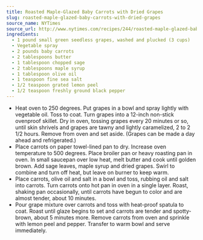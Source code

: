 ```yaml
---
title: Roasted Maple-Glazed Baby Carrots with Dried Grapes
slug: roasted-maple-glazed-baby-carrots-with-dried-grapes
source_name: NYTimes
source_url: http://www.nytimes.com/recipes/244/roasted-maple-glazed-baby-carrots-with-dried-grapes.html
ingredients:
  - 1 pound small green seedless grapes, washed and plucked (3 cups)
  - Vegetable spray
  - 2 pounds baby carrots
  - 2 tablespoons butter
  - 1 tablespoon chopped sage
  - 2 tablespoons maple syrup
  - 1 tablespoon olive oil
  - 1 teaspoon fine sea salt
  - 1/2 teaspoon grated lemon peel
  - 1/2 teaspoon freshly ground black pepper
---
```


* Heat oven to 250 degrees. Put grapes in a bowl and spray lightly with vegetable oil. Toss to coat. Turn grapes into a 12-inch non-stick ovenproof skillet. Dry in oven, tossing grapes every 20 minutes or so, until skin shrivels and grapes are tawny and lightly caramelized, 2 to 2 1/2 hours. Remove from oven and set aside. (Grapes can be made a day ahead and refrigerated.)
* Place carrots on paper towel-lined pan to dry. Increase oven temperature to 500 degrees. Place broiler pan or heavy roasting pan in oven. In small saucepan over low heat, melt butter and cook until golden brown. Add sage leaves, maple syrup and dried grapes. Swirl to combine and turn off heat, but leave on burner to keep warm.
* Place carrots, olive oil and salt in a bowl and toss, rubbing oil and salt into carrots. Turn carrots onto hot pan in oven in a single layer. Roast, shaking pan occasionally, until carrots have begun to color and are almost tender, about 10 minutes.
* Pour grape mixture over carrots and toss with heat-proof spatula to coat. Roast until glaze begins to set and carrots are tender and spotty-brown, about 5 minutes more. Remove carrots from oven and sprinkle with lemon peel and pepper. Transfer to warm bowl and serve immediately.
